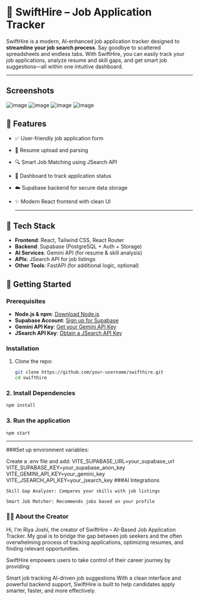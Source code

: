 # 🚀 SwiftHire – Job Application Tracker

SwiftHire is a modern, AI-enhanced job application tracker designed to **streamline your job search process**. Say goodbye to scattered spreadsheets and endless tabs. With SwiftHire, you can easily track your job applications, analyze resume and skill gaps, and get smart job suggestions—all within one intuitive dashboard.

---
## Screenshots

![image](https://github.com/user-attachments/assets/5beb08aa-6155-4a2c-8966-bf0c0ef88d83)
![image](https://github.com/user-attachments/assets/35fbaad5-3425-4409-8e68-330089a980c2)
![image](https://github.com/user-attachments/assets/53f60f46-0865-45b9-8230-17854d9c1e0f)
![image](https://github.com/user-attachments/assets/5ca01122-f929-4b5f-9fa7-42ad255030b0)

## 🌟 Features

- ✅ User-friendly job application form
- 📄 Resume upload and parsing 
- 🔍 Smart Job Matching using JSearch API
- 📅 Dashboard to track application status
- ☁️ Supabase backend for secure data storage
- ✨ Modern React frontend with clean UI

  ---

## 🧰 Tech Stack

- **Frontend**: React, Tailwind CSS, React Router
- **Backend**: Supabase (PostgreSQL + Auth + Storage)
- **AI Services**: Gemini API (for resume & skill analysis)
- **APIs**: JSearch API for job listings
- **Other Tools**: FastAPI (for additional logic, optional)

## 🚀 Getting Started

### Prerequisites
* **Node.js & npm**: [Download Node.js](https://nodejs.org/)
* **Supabase Account**: [Sign up for Supabase](https://supabase.com/)
* **Gemini API Key**: [Get your Gemini API Key](https://ai.google.dev/)
* **JSearch API Key**: [Obtain a JSearch API Key](https://jsearch.p.rapidapi.com/)


### Installation

1. Clone the repo:
   ```bash
   git clone https://github.com/your-username/swifthire.git
   cd swifthire
### 2. Install Dependencies
```bash
npm install
```
### 3. Run the application
```bash
npm start
```
---
###Set up environment variables:

Create a .env file and add:
VITE_SUPABASE_URL=your_supabase_url
VITE_SUPABASE_KEY=your_supabase_anon_key
VITE_GEMINI_API_KEY=your_gemini_key
VITE_JSEARCH_API_KEY=your_jsearch_key
###AI Integrations
```
Skill Gap Analyzer: Compares your skills with job listings

Smart Job Matcher: Recommends jobs based on your profile
```
### 👩‍💻 About the Creator
Hi, I'm Riya Joshi, the creator of SwiftHire – AI-Based Job Application Tracker. My goal is to bridge the gap between job seekers and the often overwhelming process of tracking applications, optimizing resumes, and finding relevant opportunities.

SwiftHire empowers users to take control of their career journey by providing:

Smart job tracking
AI-driven job suggestions
With a clean interface and powerful backend support, SwiftHire is built to help candidates apply smarter, faster, and more effectively.
